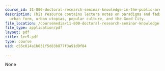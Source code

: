 ```yaml
---
course_id: 11-800-doctoral-research-seminar-knowledge-in-the-public-arena-spring-2007
description: This resource contains lecture notes on paradigms and fads, design and
  urban form, urban utopias, popular culture, and the Good City.
file_location: /coursemedia/11-800-doctoral-research-seminar-knowledge-in-the-public-arena-spring-2007/c55c014a1b031f5d83b877f3a91d9f84_lec5.pdf
file_type: application/pdf
layout: pdf
title: lec5.pdf
type: course
uid: c55c014a1b031f5d83b877f3a91d9f84

---
```

None